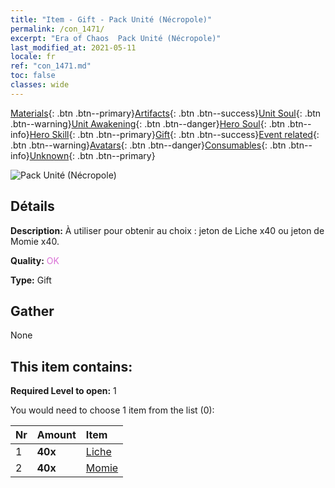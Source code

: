 ```yaml
---
title: "Item - Gift - Pack Unité (Nécropole)"
permalink: /con_1471/
excerpt: "Era of Chaos  Pack Unité (Nécropole)"
last_modified_at: 2021-05-11
locale: fr
ref: "con_1471.md"
toc: false
classes: wide
---
```

 [Materials](/ItemsFR/){: .btn .btn--primary}[Artifacts](/ItemsFR/Artifacts/){: .btn .btn--success}[Unit Soul](/ItemsFR/UnitSoul/){: .btn .btn--warning}[Unit Awakening](/ItemsFR/UnitAwakening/){: .btn .btn--danger}[Hero Soul](/ItemsFR/HeroSoul/){: .btn .btn--info}[Hero Skill](/ItemsFR/HeroSkill/){: .btn .btn--primary}[Gift](/ItemsFR/Gift/){: .btn .btn--success}[Event related](/ItemsFR/Events/){: .btn .btn--warning}[Avatars](/ItemsFR/Avatars/){: .btn .btn--danger}[Consumables](/ItemsFR/Consumables/){: .btn .btn--info}[Unknown](/ItemsFR/Unknown/){: .btn .btn--primary}

 ![Pack Unité (Nécropole)](/images/t/i_907066.png)

## Détails
 **Description:** À utiliser pour obtenir au choix : jeton de Liche x40 ou jeton de Momie x40.

 **Quality:** <span style="color: #DA70D6">OK</span>

 **Type:** Gift

## Gather

  None

## This item contains:

 **Required Level to open:** 1

 You would need to choose 1 item from the list (0):

  | Nr | Amount |     Item    |
  |:---|:-------|:------------|
  | 1 |  **40x** | [Liche](/ItemsFR/unt_212/) |  | 
  | 2 |  **40x** | [Momie](/ItemsFR/unt_215/) |  | 
